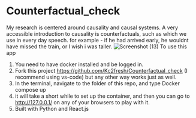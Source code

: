 # Counterfactual_check
My research is centered around causality and causal systems. A very accessible introduction to causality is counterfactuals, such as which we use in every day speech.
for example  - if he had arrived early, he wouldnt have missed the train, or I wish i was taller. 
![Screenshot (13)](https://user-images.githubusercontent.com/20489184/167818509-ba50d1e6-3d94-4c26-812c-6da6afa0c47d.png)
   To use this app 
1. You need to have docker installed and be logged in. 
2. Fork this project https://github.com/Kc2fresh/Counterfactual_check (I recommend using vs-code) but any other way works just as well.
3. In the terminal, navigate to the folder of this repo, and type Docker compose up
4. it will take a short while to set up the container, and then you can go to http://127.0.0.1/ on any of your browsers to play with it.
5. Built with Python and React.js
  
  
